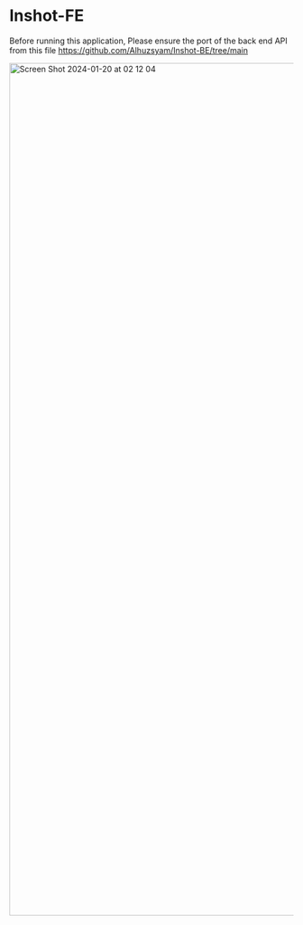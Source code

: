 # Inshot-FE

Before running this application, Please ensure the port of the back end API
from this file https://github.com/Alhuzsyam/Inshot-BE/tree/main

<img width="1510" alt="Screen Shot 2024-01-20 at 02 12 04" src="https://github.com/Alhuzsyam/Inshot-FE/assets/64511435/2de441d9-5572-4b5d-9b50-4650f2750be5">
